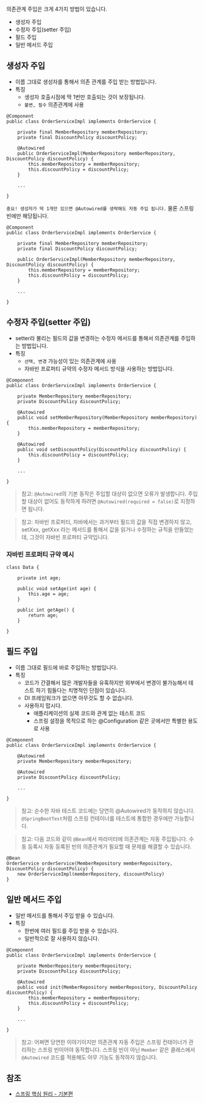 의존관계 주입은 크게 4가지 방법이 있습니다.
* 생성자 주입
* 수정자 주입(setter 주입)
* 필드 주입
* 일반 메서드 주입

## 생성자 주입
* 이름 그대로 생성자를 통해서 의존 관계를 주입 받는 방법입니다.
* 특징
  * 생성자 호출시점에 딱 1번만 호출되는 것이 보장됩니다.
  * ```불변, 필수``` 의존관계에 사용
```
@Component
public class OrderServiceImpl implements OrderService {

    private final MemberRepository memberRepository;
    private final DiscountPolicy discountPolicy;

    @Autowired
    public OrderServiceImpl(MemberRepository memberRepository, DiscountPolicy discountPolicy) {
        this.memberRepository = memberRepository;
        this.discountPolicy = discountPolicy;
    }

    ...

}
```
```중요! 생성자가 딱 1개만 있으면 @Autowired를 생략해도 자동 주입 됩니다.``` 물론 스프링 빈에만 해당됩니다.
```
@Component
public class OrderServiceImpl implements OrderService {

    private final MemberRepository memberRepository;
    private final DiscountPolicy discountPolicy;

    public OrderServiceImpl(MemberRepository memberRepository, DiscountPolicy discountPolicy) {
        this.memberRepository = memberRepository;
        this.discountPolicy = discountPolicy;
    }

    ...

}
```

## 수정자 주입(setter 주입)
* setter라 불리는 필드의 값을 변경하는 수정자 메서드를 통해서 의존관계를 주입하는 방법입니다.
* 특징
  * ```선택, 변경``` 가능성이 있는 의존관계에 사용
  * 자바빈 프로퍼티 규약의 수정자 메서드 방식을 사용하는 방법입니다.
```
@Component
public class OrderServiceImpl implements OrderService {

    private MemberRepository memberRepository;
    private DiscountPolicy discountPolicy;

    @Autowired
    public void setMemberRepository(MemberRepository memberRepository) {
        this.memberRepository = memberRepository;
    }

    @Autowired
    public void setDiscountPolicy(DiscountPolicy discountPolicy) {
        this.discountPolicy = discountPolicy;
    }

    ...

}
```
> 참고: ```@Autowired```의 기본 동작은 주입할 대상이 없으면 오류가 발생합니다. 주입할 대상이 없어도 동작하게 하려면 ```@Autowired(required = false)```로 지정하면 됩니다.

> 참고: 자바빈 프로퍼티, 자바에서는 과거부터 필드의 값을 직접 변경하지 않고, setXxx, getXxx 라는 메서드를 통해서 값을 읽거나 수정하는 규칙을 만들었는데, 그것이 자바빈 프로퍼티 규약입니다.

### 자바빈 프로퍼티 규약 예시
```
class Data {

    private int age;

    public void setAge(int age) {
        this.age = age;
    }

    public int getAge() {
        return age;
    }

}
```

## 필드 주입
* 이름 그대로 필드에 바로 주입하는 방법입니다.
* 특징
  * 코드가 간결해서 많은 개발자들을 유혹하지만 외부에서 변경이 불가능해서 테스트 하기 힘들다는 치명적인 단점이 있습니다.
  * DI 프레임워크가 없으면 아무것도 할 수 없습니다.
  * 사용하지 맙시다.
     * 애플리케이션의 실제 코드와 관계 없는 테스트 코드
     * 스프링 설정을 목적으로 하는 \@Configuration 같은 곳에서만 특별한 용도로 사용
```
@Component
public class OrderServiceImpl implements OrderService {

    @Autowired
    private MemberRepository memberRepository;

    @Autowired
    private DiscountPolicy discountPolicy;

    ...

}
```

> 참고: 순수한 자바 테스트 코드에는 당연히 \@Autowired가 동작하지 않습니다. ```@SpringBootTest```처럼 스프링 컨테이너를 테스트에 통합한 경우에만 가능합니다.

> 참고: 다음 코드와 같이 ```@Bean```에서 파라미터에 의존관계는 자동 주입됩니다. 수동 등록시 자동 등록된 빈의 의존관계가 필요할 때 문제를 해결할 수 있습니다.
```
@Bean
OrderService orderService(MemberRepository memberRepoisitory, DiscountPolicy discountPolicy) {
    new OrderServiceImpl(memberRepository, discountPolicy)  
}
```

## 일반 메서드 주입
* 일반 메서드를 통해서 주입 받을 수 있습니다.
* 특징
  * 한번에 여러 필드를 주입 받을 수 있습니다.
  * 일반적으로 잘 사용하지 않습니다.
```
@Component
public class OrderServiceImpl implements OrderService {

    private MemberRepository memberRepository;
    private DiscountPolicy discountPolicy;

    @Autowired
    public void init(MemberRepository memberRepository, DiscountPolicy discountPolicy) {
        this.memberRepository = memberRepository;
        this.discountPolicy = discountPolicy;
    }

    ...

}
```

> 참고: 어쩌면 당연한 이야기이지만 의존관계 자동 주입은 스프링 컨테이너가 관리하는 스프링 빈이어야 동작합니다. 스프링 빈이 아닌 ```Member``` 같은 클래스에서 ```@Autowired``` 코드를 적용해도 아무 기능도 동작하지 않습니다.

## 참조
* [스프링 핵심 원리 - 기본편](https://www.inflearn.com/course/%EC%8A%A4%ED%94%84%EB%A7%81-%ED%95%B5%EC%8B%AC-%EC%9B%90%EB%A6%AC-%EA%B8%B0%EB%B3%B8%ED%8E%B8/dashboard)